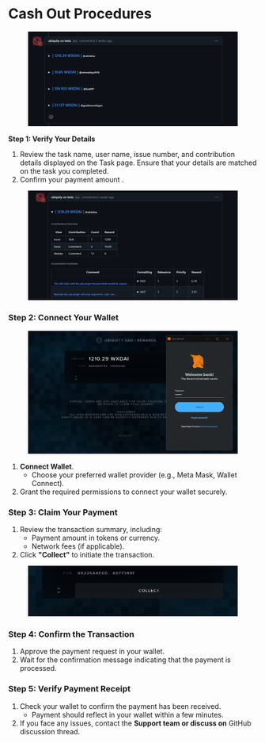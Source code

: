 # Cash Out Procedures



<figure><img src="../../.gitbook/assets/image.png" alt=""><figcaption></figcaption></figure>

**Step 1: Verify Your Details**

1. Review the task name, user name, issue number, and contribution details displayed on the Task page. Ensure that your details are matched on the task you completed.
2. Confirm your payment amount .

<figure><img src="../../.gitbook/assets/image (2).png" alt=""><figcaption></figcaption></figure>

### **Step 2: Connect Your Wallet**



<figure><img src="../../.gitbook/assets/image (4).png" alt=""><figcaption></figcaption></figure>

1. **Connect Wallet**.
   * Choose your preferred wallet provider (e.g., Meta Mask, Wallet Connect).
2. Grant the required permissions to connect your wallet securely.

### **Step 3: Claim Your Payment**

1. Review the transaction summary, including:
   * Payment amount in tokens or currency.
   * Network fees (if applicable).
2. Click **"Collect"** to initiate the transaction.

<figure><img src="../../.gitbook/assets/image (5).png" alt=""><figcaption></figcaption></figure>

### **Step 4: Confirm the Transaction**

1. Approve the payment request in your wallet.
2. Wait for the confirmation message indicating that the payment is processed.

### **Step 5: Verify Payment Receipt**

1. Check your wallet to confirm the payment has been received.
   * Payment should reflect in your wallet within a few minutes.
2. If you face any issues, contact the **Support team or discuss on** GitHub discussion thread.

